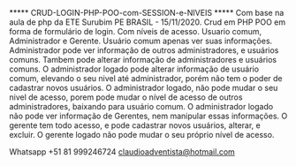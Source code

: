 *****   CRUD-LOGIN-PHP-POO-com-SESSION-e-NIVEIS   *****
Com base na aula de php da ETE Surubim PE BRASIL - 15/11/2020.
Crud em PHP POO em forma de formulário de login.
Com níveis de acesso. Usuario comum, Administrador e Gerente.
Usuário comum apenas ver suas informações.
Administrador pode ver informação de outros administradores, e usuários comuns.
Tambem pode alterar informação de administradores e usuários comuns.
O administrador logado pode alterar informação de usuário comum, elevando o seu 
nivel até administrador, porém não tem o poder de cadastrar novos usuários.
O administrador logado, não pode mudar o seu nivel de acesso, porem pode mudar o 
nível de acesso de outros administradores, baixando para usuário comum.
O administrador logado não pode ver informação de Gerentes, nem manipular essas 
informações.
O gerente tem todo acesso, e pode cadastrar novos usuários, alterar, e excluir.
O gerente logado não pode mudar o seu próprio nível de acesso.

Whatsapp +51 81 999246724
claudioadventista@hotmail.com



